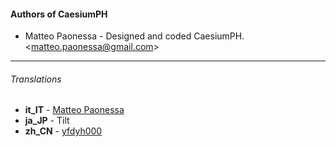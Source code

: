 #### Authors of CaesiumPH

- Matteo Paonessa - Designed and coded CaesiumPH. <<matteo.paonessa@gmail.com>>
--------------------------

###### Translations
- **it_IT** - [Matteo Paonessa](https://github.com/Lymphatus)
- **ja_JP** - Tilt
- **zh_CN** - [yfdyh000](https://github.com/yfdyh000)
